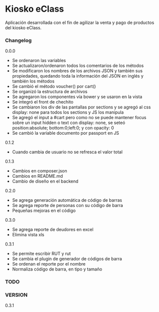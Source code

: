 Kiosko eClass
======

Aplicación desarrollada con el fin de agilizar la venta y pago de productos del kiosko eClass.


### Changelog
0.0.0
* Se ordenaron las variables
* Se actualizaron/ordenaron todos los comentarios de los métodos
* Se modificaron los nombres de los archivos JSON y también sus propiedades, quedando toda la información del JSON en inglés y también los métodos
* Se cambió el método voucher() por cart()
* Se organizó la estructura de archivos
* Se agregaron los componentes vía bower y se usaron en la vista
* Se integró el front de chechito
* Se cambiaron los div de las pantallas por sections y se agregó al css display: none para todos los sections y JS los manipula
* Se agregó el input a #cart pero como no se puede mantener focus sobre un input hidden o text con display: none, se seteó position:absolute; bottom:0;left:0; y con opacity: 0
* Se cambió la variable documento por passport en JS

0.1.2
* Cuando cambia de usuario no se refresca el valor total

0.1.3
* Cambios en composer.json
* Cambios en README.md
* Cambio de diseño en el backend

0.2.0
* Se agrega generación automática de código de barras
* Se agrega reporte de personas con su código de barra
* Pequeñas mejoras en el código

0.3.0
* Se agrega reporte de deudores en excel
* Elimina vista xls

0.3.1
* Se permite escribir RUT y rut
* Se cambia el plugin de generador de códigos de barra
* Se ordenan el reporte por el nombre
* Normaliza código de barra, en tipo y tamaño

### TODO

### VERSION
0.3.1
